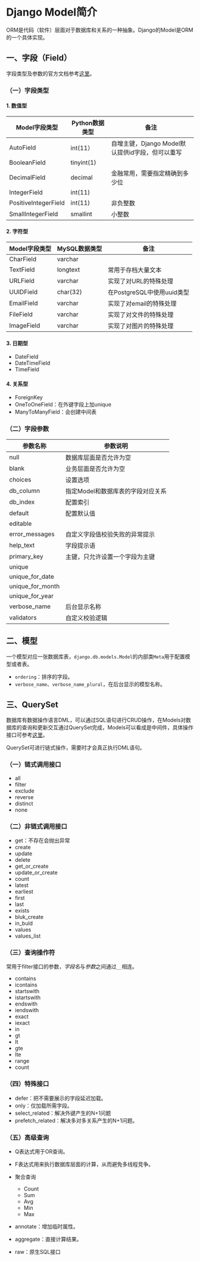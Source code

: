 # Django Model简介

ORM是代码（软件）层面对于数据库和关系的一种抽象。Django的Model是ORM的一个具体实现。

## 一、字段（Field）
字段类型及参数的官方文档参考[这里](https://docs.djangoproject.com/en/3.2/ref/models/fields/)。

### （一）字段类型

#### 1. 数值型
| Model字段类型 | Python数据类型 | 备注 |
|--------------|--------------|------|
| AutoField | int(11） | 自增主键，Django Model默认提供id字段，但可以重写 |
| BooleanField | tinyint(1) | |
| DecimalField | decimal | 金融常用，需要指定精确到多少位 |
| IntegerField | int(11) | |
| PositiveIntegerField | int(11) | 非负整数 |
| SmallIntegerField | smallint | 小整数 |

#### 2. 字符型
| Model字段类型 | MySQL数据类型 | 备注 |
|--------------|--------------|------|
| CharField | varchar |  |
| TextField | longtext | 常用于存档大量文本 |
| URLField | varchar | 实现了对URL的特殊处理 |
| UUIDField | char(32) | 在PostgreSQL中使用uuid类型 |
| EmailField | varchar | 实现了对email的特殊处理 |
| FileField | varchar | 实现了对文件的特殊处理 |
| ImageField | varchar | 实现了对图片的特殊处理 |

#### 3. 日期型
- DateField
- DateTimeField
- TimeField

#### 4. 关系型
- ForeignKey
- OneToOneField：在外键字段上加unique
- ManyToManyField：会创建中间表


### （二）字段参数
| 参数名称 | 参数说明 |
|---------|--------|
| null | 数据库层面是否允许为空 |
| blank | 业务层面是否允许为空 |
| choices | 设置选项 |
| db_column | 指定Model和数据库表的字段对应关系 |
| db_index | 配置索引 |
| default | 配置默认值 |
| editable | |
| error_messages | 自定义字段值校验失败的异常提示 |
| help_text | 字段提示语 |
| primary_key | 主键，只允许设置一个字段为主键 |
| unique ||
| unique_for_date | |
| unique_for_month | |
| unique_for_year | |
| verbose_name | 后台显示名称 |
| validators | 自定义校验逻辑 |



## 二、模型
一个模型对应一张数据库表，`django.db.models.Model`的内部类`Meta`用于配置模型或者表。

- `ordering`：排序的字段。
- `verbose_name`、`verbose_name_plural`，在后台显示的模型名称。



## 三、QuerySet
数据库有数据操作语言DML，可以通过SQL语句进行CRUD操作，在Models对数据库的查询和更新交互通过QuerySet完成，Models可以看成是中间件，具体操作接口可参考[这里](https://docs.djangoproject.com/en/3.2/ref/models/querysets/)。

QuerySet可进行链式操作，需要时才会真正执行DML语句。

### （一）链式调用接口
- all
- filter
- exclude
- reverse
- distinct
- none


### （二）非链式调用接口
- get：不存在会抛出异常
- create
- update
- delete
- get_or_create
- update_or_create
- count
- latest
- earliest
- first
- last
- exists
- bluk_create
- in_buld
- values
- values_list


### （三）查询操作符
常用于filter接口的参数，*字段名*与*参数*之间通过`__`相连。

- contains
- icontains
- startswith
- istartswith
- endswith
- iendswith
- exact
- iexact
- in
- gt
- lt
- gte
- lte
- range
- count


### （四）特殊接口
- defer：把不需要展示的字段延迟加载。
- only：仅加载所需字段。
- select_related：解决外键产生的N+1问题
- prefetch_related：解决多对多关系产生的N+1问题。


### （五）高级查询
- Q表达式用于OR查询。

- F表达式用来执行数据库层面的计算，从而避免多线程竞争。

- 聚合查询
  - Count
  - Sum
  - Avg
  - Min
  - Max

- annotate：增加临时属性。

- aggregate：直接计算结果。

- raw：原生SQL接口